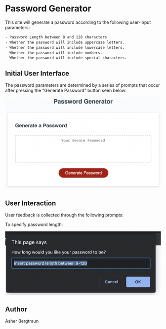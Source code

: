 # Password Generator

This site will generate a password according to the following user-input parameters:
```bash
- Password Length between 8 and 128 characters
- Whether the password will include uppercase letters.
- Whether the password will include lowercase letters.
- Whether the password will include numbers.
- Whether the password will include special characters.
```

## Initial User Interface

The password parameters are determined by a series of prompts that occur after pressing the "Generate Password" button seen below:

![AltText](images/01_UI.png)

## User Interaction

User feedback is collected through the following prompts:

To specify password length:

![AltText](images/01_prompt.png)


## Author

Asher Bergtraun